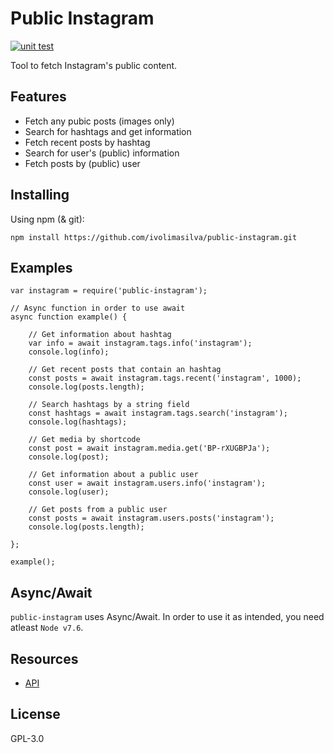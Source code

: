 # Public Instagram

[![unit test](https://img.shields.io/badge/test-passed-brightgreen.svg)]()

Tool to fetch Instagram's public content.

## Features

- Fetch any pubic posts (images only)
- Search for hashtags and get information
- Fetch recent posts by hashtag
- Search for user's (public) information
- Fetch posts by (public) user

## Installing

Using npm (& git):

```
npm install https://github.com/ivolimasilva/public-instagram.git
```

## Examples

```
var instagram = require('public-instagram');

// Async function in order to use await
async function example() {

    // Get information about hashtag
    var info = await instagram.tags.info('instagram');
    console.log(info);

    // Get recent posts that contain an hashtag
    const posts = await instagram.tags.recent('instagram', 1000);
    console.log(posts.length);

    // Search hashtags by a string field
    const hashtags = await instagram.tags.search('instagram');
    console.log(hashtags);

    // Get media by shortcode
    const post = await instagram.media.get('BP-rXUGBPJa');
    console.log(post);

    // Get information about a public user
    const user = await instagram.users.info('instagram');
    console.log(user);

    // Get posts from a public user
    const posts = await instagram.users.posts('instagram');
    console.log(posts.length);

};

example();
```

## Async/Await

`public-instagram` uses Async/Await. In order to use it as intended, you need atleast `Node v7.6`.

## Resources

* [API](https://github.com/ivolimasilva/public-instagram/wiki/API)

## License

GPL-3.0